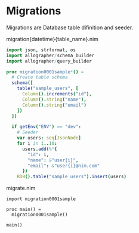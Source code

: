Migrations
===
Migrations are Database table difinition and seeder.

migration{datetime}{table_name}.nim
```nim
import json, strformat, os
import allographer/schema_builder
import allographer/query_builder

proc migration0001sample*() =
  # Create table schema
  schema([
    table("sample_users", [
      Column().increments("id"),
      Column().string("name"),
      Column().string("email")
    ])
  ])

  if getEnv("ENV") == "dev":
    # Seeder
    var users: seq[JsonNode]
    for i in 1..10:
      users.add(%*{
        "id": i,
        "name": &"user{i}",
        "email": &"user{i}@nim.com"
      })
    RDB().table("sample_users").insert(users)
```

migrate.nim
```
import migration0001sample

proc main() =
  migration0001sample()

main()
```
